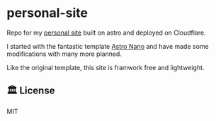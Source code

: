 # personal-site

Repo for my [personal site](https://taylorgtyler.com) built on astro and deployed on Cloudflare.

I started with the fantastic template [Astro Nano](https://github.com/markhorn-dev/astro-nano) and
have made some modifications with many more planned.

Like the original template, this site is framwork free and lightweight.

## 🏛️ License

MIT
